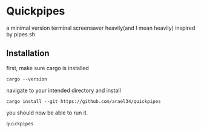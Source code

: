 # Quickpipes
a minimal version terminal screensaver
heavily(and I mean heavily) inspired by pipes.sh

## Installation
first, make sure cargo is installed
```
cargo --version
```

navigate to your intended directory and install
```
cargo install --git https://github.com/arael34/quickpipes
```

you should now be able to run it.
```
quickpipes
```
